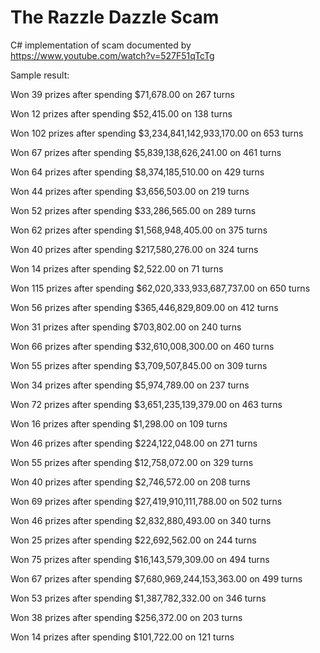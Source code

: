 # The Razzle Dazzle Scam
C# implementation of scam documented by https://www.youtube.com/watch?v=527F51qTcTg

Sample result:

Won 39 prizes after spending $71,678.00 on 267 turns

Won 12 prizes after spending $52,415.00 on 138 turns

Won 102 prizes after spending $3,234,841,142,933,170.00 on 653 turns

Won 67 prizes after spending $5,839,138,626,241.00 on 461 turns

Won 64 prizes after spending $8,374,185,510.00 on 429 turns

Won 44 prizes after spending $3,656,503.00 on 219 turns

Won 52 prizes after spending $33,286,565.00 on 289 turns

Won 62 prizes after spending $1,568,948,405.00 on 375 turns

Won 40 prizes after spending $217,580,276.00 on 324 turns

Won 14 prizes after spending $2,522.00 on 71 turns

Won 115 prizes after spending $62,020,333,933,687,737.00 on 650 turns

Won 56 prizes after spending $365,446,829,809.00 on 412 turns

Won 31 prizes after spending $703,802.00 on 240 turns

Won 66 prizes after spending $32,610,008,300.00 on 460 turns

Won 55 prizes after spending $3,709,507,845.00 on 309 turns

Won 34 prizes after spending $5,974,789.00 on 237 turns

Won 72 prizes after spending $3,651,235,139,379.00 on 463 turns

Won 16 prizes after spending $1,298.00 on 109 turns

Won 46 prizes after spending $224,122,048.00 on 271 turns

Won 55 prizes after spending $12,758,072.00 on 329 turns

Won 40 prizes after spending $2,746,572.00 on 208 turns

Won 69 prizes after spending $27,419,910,111,788.00 on 502 turns

Won 46 prizes after spending $2,832,880,493.00 on 340 turns

Won 25 prizes after spending $22,692,562.00 on 244 turns

Won 75 prizes after spending $16,143,579,309.00 on 494 turns

Won 67 prizes after spending $7,680,969,244,153,363.00 on 499 turns

Won 53 prizes after spending $1,387,782,332.00 on 346 turns

Won 38 prizes after spending $256,372.00 on 203 turns

Won 14 prizes after spending $101,722.00 on 121 turns
